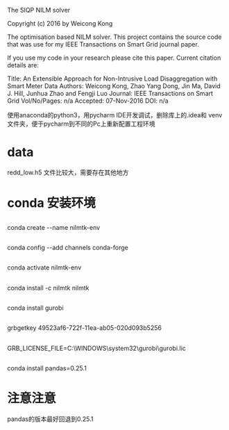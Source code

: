 The SIQP NILM solver

Copyright (c) 2016 by Weicong Kong

The optimisation based NILM solver. This project contains the source code that was use for my IEEE Transactions on Smart Grid journal paper.

If you use my code in your research please cite this paper. Current citation details are:

Title: An Extensible Approach for Non-Intrusive Load Disaggregation with Smart Meter Data
Authors: Weicong Kong, Zhao Yang Dong, Jin Ma, David J. Hill, Junhua Zhao and Fengji Luo
Journal: IEEE Transactions on Smart Grid
Vol/No/Pages: n/a
Accepted: 07-Nov-2016
DOI: n/a


使用anaconda的python3，用pycharm IDE开发调试，删除库上的.idea和 venv文件夹，便于pycharm到不同的Pc上重新配置工程环境



# data
redd_low.h5 文件比较大，需要存在其他地方

# conda 安装环境
## 
conda create --name nilmtk-env 
## 
conda config --add channels conda-forge
## 
conda activate nilmtk-env
## 
conda install -c nilmtk nilmtk
## 
conda install gurobi
## 
grbgetkey 49523af6-722f-11ea-ab05-020d093b5256
##
GRB_LICENSE_FILE=C:\WINDOWS\system32\gurobi\gurobi.lic
## 
conda install pandas=0.25.1
# 注意注意
pandas的版本最好回退到0.25.1
